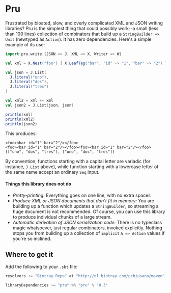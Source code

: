 # Pru #

Frustrated by bloated, slow, and overly complicated XML and JSON writing libraries? Pru is the simplest thing that could possibly work--a small (less than 100 lines) collection of combinators that build up a `StringBuilder => Unit` (newtyped as `Action`). It has zero dependencies. Here's a simple example of its use:

``` Scala
import pru.write.{JSON => J, XML => X, Writer => W}

val xml = X.Nest("foo") { X.LeafTag("bar", "id" -> "1", "bar" -> "2") }

val json = J.List(
  J.literal("uno"),
  J.literal("dos"),
  J.literal("tres")
)

val xml2 = xml ++ xml
val json2 = J.List(json, json)

println(xml)
println(xml2)
println(json2)
```

This produces:

```
<foo><bar id="1" bar="2"/></foo>
<foo><bar id="1" bar="2"/></foo><foo><bar id="1" bar="2"/></foo>
[["uno", "dos", "tres"], ["uno", "dos", "tres"]]
```

By convention, functions starting with a capital letter are variadic (for instance, `J.List` above), while function starting with a lowercase letter of the same name accept an ordinary `Seq` input.

#### Things this library does not do ####

* _Pretty-printing:_ Everything goes on one line, with no extra spaces
* _Produce XML or JSON documents that don't fit in memory:_ You are building up a function which updates a `StringBuilder`, so streaming a huge document is not recommended. Of course, you can use this library to produce individual chunks of a large stream.
* _Automatic derivation of JSON serialization code:_ There is no typeclass magic whatsoever, just regular combinators, invoked explicitly. Nothing stops you from building up a collection of `implicit` `A => Action` values if you're so inclined.

## Where to get it ##

Add the following to your `.sbt` file:

``` Scala
resolvers += "Bintray Repo" at "http://dl.bintray.com/pchiusano/maven"

libraryDependencies += "pru" %% "pru" % "0.3"
```
